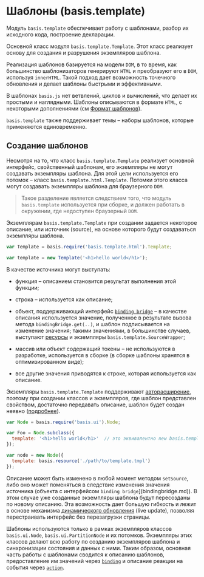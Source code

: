 # Шаблоны (basis.template)

Модуль `basis.template` обеспечивает работу с шаблонами, разбор их исходного кода, построение декларации.

Основной класс модуля `basis.template.Template`. Этот класс реализует основу для создания и разрушения экземпляров шаблона.

Реализация шаблонов базируется на модели `DOM`, в то время, как большинство шаблонизаторов генерируют `HTML` и преобразуют его в `DOM`, используя `innerHTML`. Такой подход дает возможность точечного обновления и делает шаблоны быстрыми и эффективными.

В шаблонах `basis.js` нет ветвлений, циклов и вычислений, что делает их простыми и наглядными. Шаблоны описываются в формате `HTML`, с некоторыми дополнениями (см [Формат шаблонов](basis.template_format.md)).

`basis.template` также поддерживает темы – наборы шаблонов, которые применяются единовременно.

## Создание шаблонов

Несмотря на то, что класс `basis.template.Template` реализует основной интерфейс, свойственный шаблонам, его экземпляры не могут создавать экземпляры шаблона. Для этой цели используется его потомок – класс `basis.template.html.Template`. Потомки этого класса могут создавать экземпляры шаблона для браузерного `DOM`.

> Такое разделение является следствием того, что модуль `basis.template` используется при сборке, и должен работать в окружении, где недоступен браузерный `DOM`.

Экземплярам `basis.template.Template` при создании задается некоторое описание, или источник (source), на основе которого будут создаваться экземпляры шаблона.

```js
var Template = basis.require('basis.template.html').Template;

var template = new Template('<h1>hello world</h1>');
```

В качестве источника могут выступать:

  * функция – описанием становится результат выполнения этой функции;

  * строка – используется как описание;

  * объект, поддерживающий интерфейс [`binding bridge`](bindingbridge.md) – в качестве описания используется значение, полученное в результате вызова метода `bindingBridge.get(..)`, и шаблон подписывается на изменение значения; такими значениями, в большинстве случаев, выступают [ресурсы](resources.md) и экземпляры `basis.template.SourceWrapper`;

  * массив или объект содержащий токены – не используются в разработке, используется в сборке (в сборке шаблоны хранятся в оптимизированном виде);

  * все другие значения приводятся к строке, которая используется как описание.

Экземпляры `basis.template.Template` поддерживают [авторасширение](basis.Class.md#Авторасширение), поэтому при создании классов и экземпляров, где шаблон представлен свойством, достаточно передавать описание, шаблон будет создан неявно ([подробнее](basis.ui_template.md)).

```js
var Node = basis.require('basis.ui').Node;

var Foo = Node.subclass({
  template: '<h1>hello world</h1>'  // это эквивалентно new basis.template.html.Template('<h1>hello world</h1>')
});

var node = new Node({
  template: basis.resource('./path/to/template.tmpl')
});
```

Описание может быть изменено в любой момент методом `setSource`, либо оно может поменяться в следствие изменения значения источника (объекта с интерфейсом `binding bridge`](bindingbridge.md)). В этом случае уже созданные экземпляры шаблона будут пересозданы по новому описанию. Эта возможность дает большую гибкость и лежит в основе механизма [динамического обновления](basis.template_liveupdate.md) (live update), позволяя перестраивать интерфейс без перезагрузки страницы.

Шаблоны используются только в рамках экземпляров классов `basis.ui.Node`, `basis.ui.PartitionNode` и их потомков. Экземпляры этих классов делают всю работу по созданию экземпляров шаблона и синхронизации состояния и данных с ними. Таким образом, основная часть работы с шаблонами сводится к описанию шаблонов, предоставление им значений через [`binding`](basis.ui_bindings.md) и описание реакции на события через [`action`](basis.ui_actions.md).
